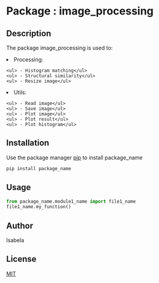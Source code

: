 # Package : image_processing

<h2>Description</h2>

The package image_processing is used to:

<li> Processing:

	<ul> - Histogram matching</ul>
	<ul> - Structural similarity</ul>
	<ul> - Resize image</ul>
	
<li> Utils:

	<ul> - Read image</ul>
	<ul> - Save image</ul>
	<ul> - Plot image</ul>
	<ul> - Plot result</ul>
	<ul> - Plot histogram</ul>

## Installation

Use the package manager [pip](https://pip.pypa.io/en/stable/) to install package_name

```bash
pip install package_name
```

## Usage

```python
from package_name.module1_name import file1_name
file1_name.my_function()
```

## Author
Isabela

## License
[MIT](https://choosealicense.com/licenses/mit/)
